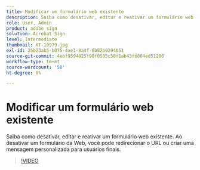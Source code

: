 ```yaml
---
title: Modificar um formulário web existente
description: Saiba como desativar, editar e reativar um formulário web existente
role: User, Admin
product: adobe sign
solution: Acrobat Sign
level: Intermediate
thumbnail: KT-10979.jpg
exl-id: 25b23ab5-b075-4ae1-8a4f-6b82b9294051
source-git-commit: 4ebf9594025f98f0505c58f1ab43fb864ed51206
workflow-type: tm+mt
source-wordcount: '50'
ht-degree: 0%

---
```


# Modificar um formulário web existente

Saiba como desativar, editar e reativar um formulário web existente. Ao desativar um formulário da Web, você pode redirecionar o URL ou criar uma mensagem personalizada para usuários finais.

>[!VIDEO](https://video.tv.adobe.com/v/346677?quality=12&learn=on&hidetitle=true)
